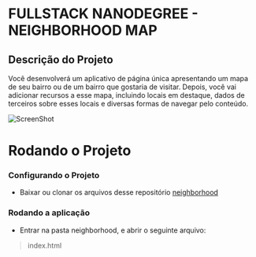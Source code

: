 # FULLSTACK NANODEGREE - NEIGHBORHOOD MAP
## Descrição do Projeto
Você desenvolverá um aplicativo de página única apresentando um mapa de seu bairro ou de um bairro que gostaria de visitar.
Depois, você vai adicionar recursos a esse mapa, incluindo locais em destaque, dados de terceiros sobre esses locais e diversas formas de navegar pelo conteúdo.

![ScreenShot]()

# Rodando o Projeto

### Configurando o Projeto
- Baixar ou clonar os arquivos desse repositório [neighborhood](https://github.com/fxsobr/neighborhood_map)

### Rodando a aplicação
- Entrar na pasta neighborhood, e abrir o seguinte arquivo:
> index.html
